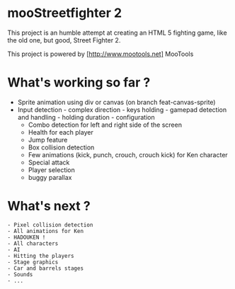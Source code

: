 # mooStreetfighter 2

This project is an humble attempt at creating an HTML 5 fighting game, like the old one, but good, Street Fighter 2.

This project is powered by [http://www.mootools.net] MooTools

# What's working so far ?
 - Sprite animation using div or canvas (on branch feat-canvas-sprite)
 - Input detection
 		- complex direction
 		- keys holding
 		- gamepad detection and handling
 		- holding duration
 		- configuration
 	- Combo detection for left and right side of the screen
 	- Health for each player
 	- Jump feature
 	- Box collision detection
 	- Few animations (kick, punch, crouch, crouch kick) for Ken character
 	- Special attack
 	- Player selection
 	- buggy parallax

# What's next ?
	- Pixel collision detection
	- All animations for Ken
	- HADOUKEN !
	- All characters
	- AI
	- Hitting the players
	- Stage graphics
	- Car and barrels stages
	- Sounds
	- ...




